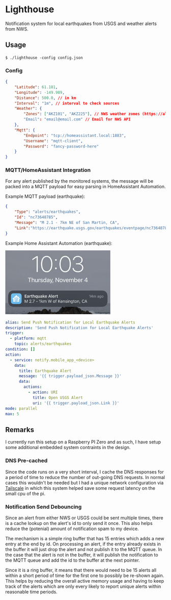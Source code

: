 # Lighthouse

Notification system for local earthquakes from USGS and weather alerts from NWS.

## Usage

`$ ./lighthouse -config config.json`

### Config

```json
{
    "Latitude": 61.181,
    "Longitude": -149.989,
    "Distance": 500.0, // in km
    "Interval": "1m", // interval to check sources
    "Weather": {
        "Zones": ["AKZ101", "AKZ225"], // NWS weather zones (https://alerts.weather.gov/index.php)
        "Email": "email@email.com" // Email for NWS API
    },
    "Mqtt": {
        "Endpoint": "tcp://homeassistant.local:1883",
        "Username": "mqtt-client",
        "Password": "fancy-password-here"
    }
}
```

### MQTT/HomeAssistant Integration

For any alert published by the monitored systems, the message will be packed into a MQTT payload for easy parsing in HomeAssistant Automation.

Example MQTT payload (earthquake):

```json
{
    "Type": "alerts/earthquakes",
    "Id": "nc73648785",
    "Message": "M 2.1 - 7km NE of San Martin, CA",
    "Link":"https://earthquake.usgs.gov/earthquakes/eventpage/nc73648785"
}
```

Example Home Assistant Automation (earthquake):

<img src="screenshot.jpeg" alt="Mobile Notificatio Screenshot" height="200"/>

```yaml
alias: Send Push Notification for Local Earthquake Alerts
description: 'Send Push Notification for Local Earthquake Alerts'
trigger:
  - platform: mqtt
    topic: alerts/earthquakes
condition: []
action:
  - service: notify.mobile_app_<device>
    data:
      title: Earthquake Alert
      message: '{{ trigger.payload_json.Message }}'
      data:
        actions:
          - action: URI
            title: Open USGS Alert
            uri: '{{ trigger.payload_json.Link }}'
mode: parallel
max: 5
```

## Remarks

I currently run this setup on a Raspberry PI Zero and as such, I have setup some additional embedded system contraints in the design.

### DNS Pre-cached

Since the code runs on a very short interval, I cache the DNS responses for a period of time to reduce the number of out-going DNS requests. In normal cases this wouldn't be needed but I had a unique network configuration via [Tailscale](https://tailscale.com/) in which this system helped save some request latency on the small cpu of the pi.

### Notification Send Debouncing

Since an alert from either NWS or USGS could be sent multiple times, there is a cache lookup on the alert's id to only send it once. This also helps reduce the (potenial) amount of notification spam to my device.

The mechanism is a simple ring buffer that has 15 entries which adds a new entry at the end by id. On processing an alert, if the entry already exists in the buffer it will just drop the alert and not publish it to the MQTT queue. In the case that the alert is not in the buffer, it will publish the notification to the MQTT queue and add the id to the buffer at the next pointer.

Since it is a ring buffer, it means that there would need to be 15 alerts all within a short period of time for the first one to possibly be re-shown again. This helps by reducing the overall active memory usage and having to keep track of the alerts which are only every likely to report unique alerts within reasonable time periods.
